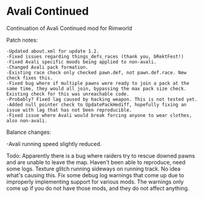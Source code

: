 # Avali Continued
 Continuation of Avali Continued mod for Rimworld
 
 Patch notes:
 
 	-Updated about.xml for update 1.2.
	-Fixed issues regarding things_defs_races (thank you, bRektFest!)
	-Fixed Avali specific moods being applied to non-avali.
	-Changed Avali pack formation.
	-Existing race check only checked pawn.def, not pawn.def.race. New check fixes this.
	-Fixed bug where if multiple pawns were ready to join a pack at the same time, they would all join, bypassing the max pack size check. Existing check for this was unreachable code.
	-Probably? Fixed lag caused by hacking weapon. This is not tested yet.
	-Added null pointer check to UpdatePackHediff, hopefully fixing an issue with lag that has not been reproducible.
	-Fixed issue where Avali would break forcing anyone to wear clothes, also non-avali.

Balance changes:

-Avali running speed slightly reduced.


Todo:
Apparently there is a bug where raiders try to rescue downed pawns and are unable to leave the map. Haven't been able to reproduce, need some logs.
Texture glitch running sideways on running track. No idea what's causing this.
Fix some debug log warnings that come up due to improperly implementing support for various mods. The warnings only come up if you do not have those mods, and they do not affect anything.
